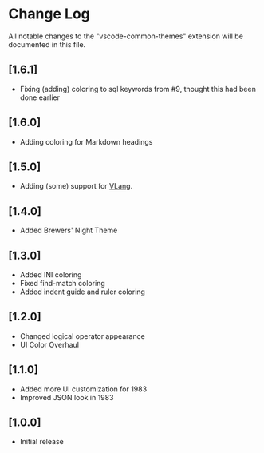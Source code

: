 # Change Log

All notable changes to the "vscode-common-themes" extension will be documented in this file.

<!-- Check [Keep a Changelog](http://keepachangelog.com/) for recommendations on how to structure this file.-->

## [1.6.1]

- Fixing (adding) coloring to sql keywords from #9, thought this had been done earlier

## [1.6.0]

- Adding coloring for Markdown headings

## [1.5.0]

- Adding (some) support for [VLang](https://github.com/vlang/v).

## [1.4.0]

- Added Brewers' Night Theme

## [1.3.0]

- Added INI coloring
- Fixed find-match coloring
- Added indent guide and ruler coloring

## [1.2.0]

- Changed logical operator appearance
- UI Color Overhaul

## [1.1.0]

- Added more UI customization for 1983
- Improved JSON look in 1983

## [1.0.0]

- Initial release